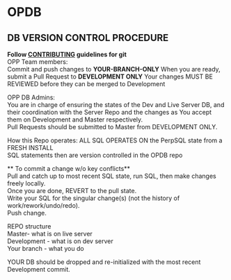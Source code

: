 # OPDB

## DB VERSION CONTROL PROCEDURE

**Follow [CONTRIBUTING](https://github.com/OpenPerpetuum/OP-Project/blob/master/CONTRIBUTING.md) guidelines for git**  
OPP Team members:  
Commit and push changes to **YOUR-BRANCH-ONLY**
When you are ready, submit a Pull Request to **DEVELOPMENT ONLY**
Your changes MUST BE REVIEWED before they can be merged to Development

OPP DB Admins:  
You are in charge of ensuring the states of the Dev and Live Server DB, and their coordination with the Server Repo and the changes as You accept them on Development and Master respectively.  
Pull Requests should be submitted to Master from DEVELOPMENT ONLY.  


How this Repo operates:
ALL SQL OPERATES ON the PerpSQL state from a FRESH INSTALL  
SQL statements then are version controlled in the OPDB repo  

** To commit a change w/o key conflicts**  
Pull and catch up to most recent SQL state, run SQL, then make changes freely locally.    
Once you are done, REVERT to the pull state.  
Write your SQL for the singular change(s) (not the history of work/rework/undo/redo).  
Push change.  


REPO structure   
Master- what is on live server  
Development - what is on dev server  
Your branch - what you do  

YOUR DB should be dropped and re-initialized with the most recent Development commit.


